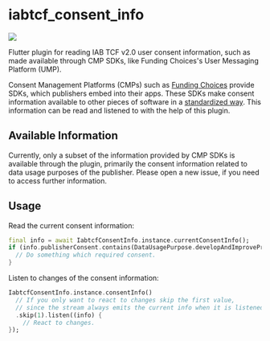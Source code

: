 # iabtcf_consent_info

[![](https://badgen.net/pub/v/iabtcf_consent_info)](https://pub.dev/packages/iabtcf_consent_info)

Flutter plugin for reading IAB TCF v2.0 user consent information, such as made available through CMP SDKs, like Funding 
Choices's User Messaging Platform (UMP).

Consent Management Platforms (CMPs) such as [Funding Choices](https://fundingchoices.google.com/start/) provide SDKs,
which publishers embed into their apps. These SDKs make consent information available to other pieces of
software in a [standardized way](https://github.com/InteractiveAdvertisingBureau/GDPR-Transparency-and-Consent-Framework/blob/master/TCFv2/IAB%20Tech%20Lab%20-%20CMP%20API%20v2.md).
This information can be read and listened to with the help of this plugin.

## Available Information

Currently, only a subset of the information provided by CMP SDKs is available through the plugin, primarily the
consent information related to data usage purposes of the publisher. Please open a new issue, if you need to access 
further information.

## Usage

Read the current consent information:

```dart
final info = await IabtcfConsentInfo.instance.currentConsentInfo();
if (info.publisherConsent.contains(DataUsagePurpose.developAndImproveProducts)) {
  // Do something which required consent.
}
```

Listen to changes of the consent information:

```dart
IabtcfConsentInfo.instance.consentInfo()
  // If you only want to react to changes skip the first value, 
  // since the stream always emits the current info when it is listened to.
  .skip(1).listen((info) { 
    // React to changes.  
});
```